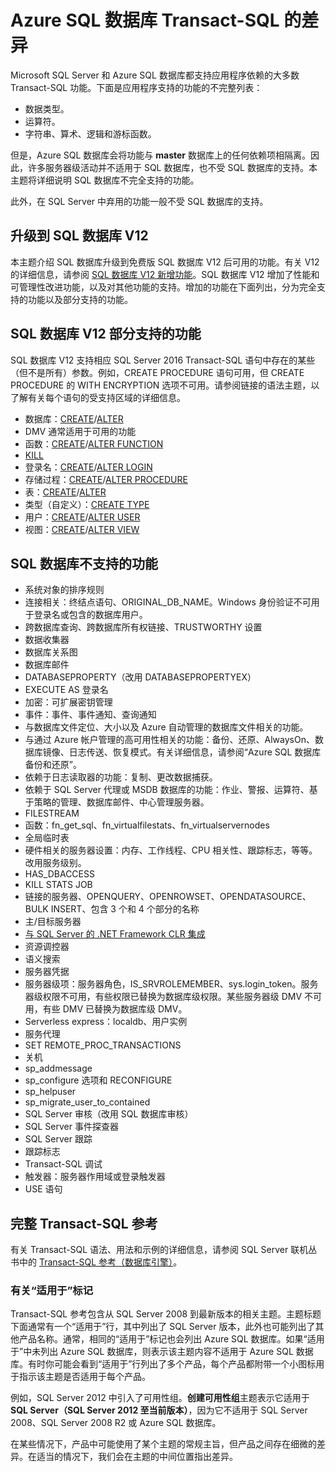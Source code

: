 <properties
   pageTitle="Azure SQL 数据库 T-SQL 不支持的语句 | Azure"
   description="在 Azure SQL 数据库中不完全支持的 Transact-SQL 语句"
   services="sql-database"
   documentationCenter=""
   authors="BYHAM"
   manager="jeffreyg"
   editor=""
   tags=""/>

<tags
   ms.service="sql-database"
   ms.date="01/15/2016"
   wacn.date="02/26/2016"/>

# Azure SQL 数据库 Transact-SQL 的差异


Microsoft SQL Server 和 Azure SQL 数据库都支持应用程序依赖的大多数 Transact-SQL 功能。下面是应用程序支持的功能的不完整列表：

- 数据类型。
- 运算符。
- 字符串、算术、逻辑和游标函数。

但是，Azure SQL 数据库会将功能与 **master** 数据库上的任何依赖项相隔离。因此，许多服务器级活动并不适用于 SQL 数据库，也不受 SQL 数据库的支持。本主题将详细说明 SQL 数据库不完全支持的功能。

此外，在 SQL Server 中弃用的功能一般不受 SQL 数据库的支持。

## 升级到 SQL 数据库 V12

本主题介绍 SQL 数据库升级到免费版 SQL 数据库 V12 后可用的功能。有关 V12 的详细信息，请参阅 [SQL 数据库 V12 新增功能](/documentation/articles/sql-database-v12-whats-new)。SQL 数据库 V12 增加了性能和可管理性改进功能，以及对其他功能的支持。增加的功能在下面列出，分为完全支持的功能以及部分支持的功能。

## SQL 数据库 V12 部分支持的功能

SQL 数据库 V12 支持相应 SQL Server 2016 Transact-SQL 语句中存在的某些（但不是所有）参数。例如，CREATE PROCEDURE 语句可用，但 CREATE PROCEDURE 的 WITH ENCRYPTION 选项不可用。请参阅链接的语法主题，以了解有关每个语句的受支持区域的详细信息。

- 数据库：[CREATE](https://msdn.microsoft.com/zh-cn/library/dn268335.aspx)/[ALTER](https://msdn.microsoft.com/zh-cn/library/ms174269.aspx)
- DMV 通常适用于可用的功能
- 函数：[CREATE](https://msdn.microsoft.com/zh-cn/library/ms186755.aspx)/[ALTER FUNCTION](https://msdn.microsoft.com/zh-cn/library/ms186967.aspx)
- [KILL](https://msdn.microsoft.com/zh-cn/library/ms173730.aspx) 
- 登录名：[CREATE](https://msdn.microsoft.com/zh-cn/library/ms189751.aspx)/[ALTER LOGIN](https://msdn.microsoft.com/zh-cn/library/ms189828.aspx)
- 存储过程：[CREATE](https://msdn.microsoft.com/zh-cn/library/ms187926.aspx)/[ALTER PROCEDURE](https://msdn.microsoft.com/zh-cn/library/ms189762.aspx)
- 表：[CREATE](https://msdn.microsoft.com/zh-cn/library/dn305849.aspx)/[ALTER](https://msdn.microsoft.com/zh-cn/library/ms190273.aspx)
- 类型（自定义）：[CREATE TYPE](https://msdn.microsoft.com/zh-cn/library/ms175007.aspx)
- 用户：[CREATE](https://msdn.microsoft.com/zh-cn/library/ms173463.aspx)/[ALTER USER](https://msdn.microsoft.com/zh-cn/library/ms176060.aspx)
- 视图：[CREATE](https://msdn.microsoft.com/zh-cn/library/ms187956.aspx)/[ALTER VIEW](https://msdn.microsoft.com/zh-cn/library/ms173846.aspx)

## SQL 数据库不支持的功能

- 系统对象的排序规则
- 连接相关：终结点语句、ORIGINAL\_DB\_NAME。Windows 身份验证不可用于登录名或包含的数据库用户。
- 跨数据库查询、跨数据库所有权链接、TRUSTWORTHY 设置
- 数据收集器
- 数据库关系图
- 数据库邮件
- DATABASEPROPERTY（改用 DATABASEPROPERTYEX）
- EXECUTE AS 登录名
- 加密：可扩展密钥管理
- 事件：事件、事件通知、查询通知
- 与数据库文件定位、大小以及 Azure 自动管理的数据库文件相关的功能。
- 与通过 Azure 帐户管理的高可用性相关的功能：备份、还原、AlwaysOn、数据库镜像、日志传送、恢复模式。有关详细信息，请参阅“Azure SQL 数据库备份和还原”。
- 依赖于日志读取器的功能：复制、更改数据捕获。
- 依赖于 SQL Server 代理或 MSDB 数据库的功能：作业、警报、运算符、基于策略的管理、数据库邮件、中心管理服务器。
- FILESTREAM
- 函数：fn\_get\_sql、fn\_virtualfilestats、fn\_virtualservernodes
- 全局临时表
- 硬件相关的服务器设置：内存、工作线程、CPU 相关性、跟踪标志，等等。改用服务级别。
- HAS\_DBACCESS
- KILL STATS JOB
- 链接的服务器、OPENQUERY、OPENROWSET、OPENDATASOURCE、BULK INSERT、包含 3 个和 4 个部分的名称
- 主/目标服务器
- [与 SQL Server 的 .NET Framework CLR 集成](http://msdn.microsoft.com/zh-cn/library/ms254963.aspx)
- 资源调控器
- 语义搜索
- 服务器凭据
- 服务器级项：服务器角色，IS\_SRVROLEMEMBER、sys.login\_token。服务器级权限不可用，有些权限已替换为数据库级权限。某些服务器级 DMV 不可用，有些 DMV 已替换为数据库级 DMV。
- Serverless express：localdb、用户实例
- 服务代理
- SET REMOTE\_PROC\_TRANSACTIONS
- 关机
- sp\_addmessage
- sp\_configure 选项和 RECONFIGURE
- sp\_helpuser
- sp\_migrate\_user\_to\_contained
- SQL Server 审核（改用 SQL 数据库审核）
- SQL Server 事件探查器
- SQL Server 跟踪
- 跟踪标志
- Transact-SQL 调试
- 触发器：服务器作用域或登录触发器
- USE 语句

## 完整 Transact-SQL 参考

有关 Transact-SQL 语法、用法和示例的详细信息，请参阅 SQL Server 联机丛书中的 [Transact-SQL 参考（数据库引擎）](https://msdn.microsoft.com/zh-cn/library/bb510741.aspx)。

### 有关“适用于”标记

Transact-SQL 参考包含从 SQL Server 2008 到最新版本的相关主题。主题标题下面通常有一个“适用于”行，其中列出了 SQL Server 版本，此外也可能列出了其他产品名称。通常，相同的“适用于”标记也会列出 Azure SQL 数据库。如果“适用于”中未列出 Azure SQL 数据库，则表示该主题内容不适用于 Azure SQL 数据库。有时你可能会看到“适用于”行列出了多个产品，每个产品都附带一个小图标用于指示该主题是否适用于每个产品。

 例如，SQL Server 2012 中引入了可用性组。**创建可用性组**主题表示它适用于 **SQL Server（SQL Server 2012 至当前版本）**，因为它不适用于 SQL Server 2008、SQL Server 2008 R2 或 Azure SQL 数据库。

在某些情况下，产品中可能使用了某个主题的常规主旨，但产品之间存在细微的差异。在适当的情况下，我们会在主题的中间位置指出差异。

<!---HONumber=Mooncake_0215_2016-->
